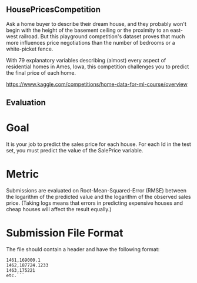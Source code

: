 ## HousePricesCompetition
Ask a home buyer to describe their dream house, and they probably won't begin with the height of the basement ceiling or the proximity to an east-west railroad. But this playground competition's dataset proves that much more influences price negotiations than the number of bedrooms or a white-picket fence.

With 79 explanatory variables describing (almost) every aspect of residential homes in Ames, Iowa, this competition challenges you to predict the final price of each home.

https://www.kaggle.com/competitions/home-data-for-ml-course/overview

## Evaluation
# Goal

It is your job to predict the sales price for each house. For each Id in the test set, you must predict the value of the SalePrice variable. 

# Metric

Submissions are evaluated on Root-Mean-Squared-Error (RMSE) between the logarithm of the predicted value and the logarithm of the observed sales price. (Taking logs means that errors in predicting expensive houses and cheap houses will affect the result equally.)

# Submission File Format

The file should contain a header and have the following format:

```Id,SalePrice
1461,169000.1
1462,187724.1233
1463,175221
etc.```
